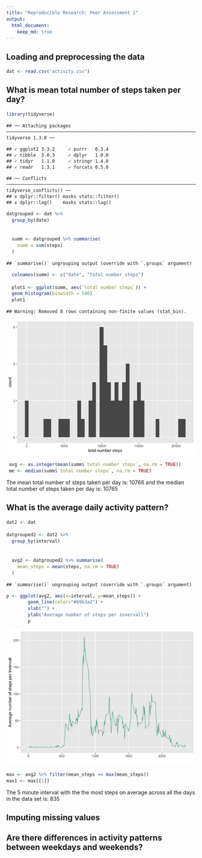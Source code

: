 ```yaml
---
title: "Reproducible Research: Peer Assessment 1"
output: 
  html_document:
    keep_md: true
---
```



## Loading and preprocessing the data


```r
dat <- read.csv("activity.csv")
```


## What is mean total number of steps taken per day?


```r
library(tidyverse)
```

```
## ── Attaching packages ─────────────────────────────────────────────────────────────────────── tidyverse 1.3.0 ──
```

```
## ✓ ggplot2 3.3.2     ✓ purrr   0.3.4
## ✓ tibble  3.0.3     ✓ dplyr   1.0.0
## ✓ tidyr   1.1.0     ✓ stringr 1.4.0
## ✓ readr   1.3.1     ✓ forcats 0.5.0
```

```
## ── Conflicts ────────────────────────────────────────────────────────────────────────── tidyverse_conflicts() ──
## x dplyr::filter() masks stats::filter()
## x dplyr::lag()    masks stats::lag()
```

```r
datgrouped <- dat %>%
  group_by(date)


  summ <- datgrouped %>% summarise(
    summ = sum(steps)
  )
```

```
## `summarise()` ungrouping output (override with `.groups` argument)
```

```r
  colnames(summ) <- c("date", "total number steps")
  
  plot1 <- ggplot(summ, aes(`total number steps`)) + 
  geom_histogram(binwidth = 500) 
  plot1
```

```
## Warning: Removed 8 rows containing non-finite values (stat_bin).
```

![](PA1_template_files/figure-html/unnamed-chunk-2-1.png)<!-- -->

```r
 avg <- as.integer(mean(summ$`total number steps`, na.rm = TRUE))
 me <- median(summ$`total number steps`, na.rm = TRUE)
```
The mean total number of steps taken per day is: 10766 and the median total number of steps taken per day is: 10765

## What is the average daily activity pattern?


```r
dat2 <- dat

datgrouped2 <- dat2 %>%
  group_by(interval)


  avg2 <- datgrouped2 %>% summarise(
    mean_steps = mean(steps, na.rm = TRUE)
  )
```

```
## `summarise()` ungrouping output (override with `.groups` argument)
```

```r
p <- ggplot(avg2, aes(x=interval, y=mean_steps)) +
        geom_line(color="#69b3a2") + 
        xlab("") +
        ylab("Average number of steps per invervall")
        p
```

![](PA1_template_files/figure-html/unnamed-chunk-3-1.png)<!-- -->

```r
max <- avg2 %>% filter(mean_steps == max(mean_steps))
max1 <- max[[1]]
```

The 5 minute interval with the the most steps on average across all the days in the data set is: 835

## Imputing missing values



## Are there differences in activity patterns between weekdays and weekends?
